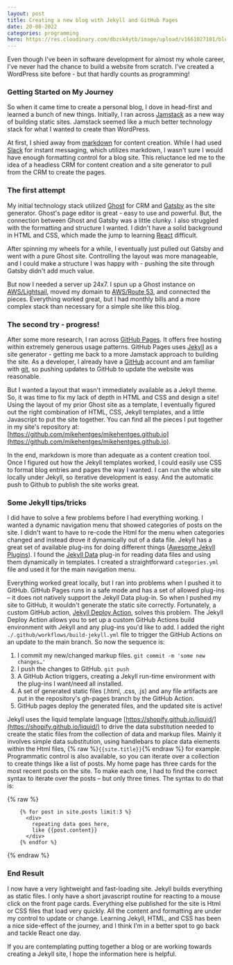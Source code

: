 ```yaml
---
layout: post
title: Creating a new blog with Jekyll and GitHub Pages
date: 20-08-2022
categories: programming
hero: https://res.cloudinary.com/dbzsk4ytb/image/upload/v1661027101/blog-images/JourneyPath_maza5m.jpg
---
```


Even though I've been in software development for almost my whole career, I've never had the chance to build a website from scratch. I've created a WordPress site before - but that hardly counts as programming!

### Getting Started on My Journey

So when it came time to create a personal blog, I dove in head-first and learned a bunch of new things. Initially, I ran across [Jamstack]( https://jamstack.org/) as a new way of building static sites. Jamstack seemed like a much better technology stack for what I wanted to create than WordPress.

At first, I shied away from [markdown](https://en.wikipedia.org/wiki/Markdown) for content creation. While I had used [Slack](https://slack.com/) for instant messaging, which utilizes markdown, I wasn't sure I would have enough formatting control for a blog site. This reluctance led me to the idea of a headless CRM for content creation and a site generator to pull from the CRM to create the pages.

### The first attempt

My initial technology stack utilized [Ghost](https://ghost.org/) for CRM and [Gatsby](https://www.gatsbyjs.com/) as the site generator. Ghost's page editor is great - easy to use and powerful. But, the connection between Ghost and Gatsby was a little clunky. I also struggled with the formatting and structure I wanted. I didn't have a solid background in HTML and CSS, which made the jump to learning [React](https://reactjs.org/) difficult.

After spinning my wheels for a while, I eventually just pulled out Gatsby and went with a pure Ghost site. Controlling the layout was more manageable, and I could make a structure I was happy with - pushing the site through Gatsby didn't add much value.

But now I needed a server up 24x7. I spun up a Ghost instance on [AWS/Lightsail](https://aws.amazon.com/lightsail/), moved my domain to [AWS/Route 53](https://aws.amazon.com/route53/), and connected the pieces. Everything worked great, but I had monthly bills and a more complex stack than necessary for a simple site like this blog.

### The second try - progress!

After some more research, I ran across [GitHub Pages](https://pages.github.com). It offers free hosting within extremely generous usage patterns. GitHub Pages uses [Jekyll](https://jekyllrb.com) as a site generator - getting me back to a more Jamstack approach to building the site. As a developer, I already have a [GitHub](https://github.com) account and am familiar with [git](https://git-scm.com), so pushing updates to GitHub to update the website was reasonable.

But I wanted a layout that wasn't immediately available as a Jekyll theme. So, it was time to fix my lack of depth in HTML and CSS and design a site! Using the layout of my prior Ghost site as a template, I eventually figured out the right combination of HTML, CSS, Jekyll templates, and a little Javascript to put the site together. You can find all the pieces I put together in my site's repository at: [https://github.com/mikehentges/mikehentges.github.io](https://github.com/mikehentges/mikehentges.github.io).

In the end, markdown is more than adequate as a content creation tool. Once I figured out how the Jekyll templates worked, I could easily use CSS to format blog entries and pages the way I wanted. I can run the whole site locally under Jekyll, so iterative development is easy. And the automatic push to Github to publish the site works great.

### Some Jekyll tips/tricks

I did have to solve a few problems before I had everything working. I wanted a dynamic navigation menu that showed categories of posts on the site. I didn't want to have to re-code the Html for the menu when categories changed and instead drove it dynamically out of a data file. Jekyll has a great set of available plug-ins for doing different things ([Awesome Jekyll Plugins]( https://github.com/planetjekyll/awesome-jekyll-plugins)). I found the [Jekyll Data]( https://github.com/ashmaroli/jekyll-data ) plug-in for reading data files and using them dynamically in templates. I created a straightforward ```categories.yml``` file and used it for the main navigation menu. 

Everything worked great locally, but I ran into problems when I pushed it to GitHub. GitHub Pages runs in a safe mode and has a set of allowed plug-ins – it does not natively support the Jekyll Data plug-in. So when I pushed my site to GitHub, it wouldn't generate the static site correctly. Fortunately, a custom GitHub action, [Jekyll Deploy Action](https://github.com/jeffreytse/jekyll-deploy-action), solves this problem. The Jekyll Deploy Action allows you to set up a custom GitHub Actions build environment with Jekyll and any plug-ins you'd like to add. I added the right ```./.github/workflows/build-jekyll.yml``` file to trigger the GitHub Actions on an update to the main branch. So now the sequence is:
1.	I commit my new/changed markup files. ```git commit -m 'some new changes…' ```
2.	I push the changes to GitHub. ```git push```
3.	A GitHub Action triggers, creating a Jekyll run-time environment with the plug-ins I want/need all installed.
4.	A set of generated static files (.html, .css, .js) and any file artifacts are put in the repository's gh-pages branch by the GitHub Action.
5.	GitHub pages deploy the generated files, and the updated site is active!

Jekyll uses the liquid template language [https://shopify.github.io/liquid/](https://shopify.github.io/liquid/) to drive the data substitution needed to create the static files from the collection of data and markup files. Mainly it involves simple data substitution, using handlebars to place data elements within the Html files, {% raw %}```{{site.title}}```{% endraw %} for example. Programmatic control is also available, so you can iterate over a collection to create things like a list of posts. My home page has three cards for the most recent posts on the site. To make each one, I had to find the correct syntax to iterate over the posts – but only three times. The syntax to do that is:

{% raw %}

```
    {% for post in site.posts limit:3 %}
      <div>
        repeating data goes here, 
        like {{post.content}}
      </div>
    {% endfor %}
```

{% endraw %}

### End Result

I now have a very lightweight and fast-loading site. Jekyll builds everything as static files. I only have a short javascript routine for reacting to a mouse click on the front page cards. Everything else published for the site is Html or CSS files that load very quickly. All the content and formatting are under my control to update or change. Learning Jekyll, HTML, and CSS has been a nice side-effect of the journey, and I think I'm in a better spot to go back and tackle React one day.

If you are contemplating putting together a blog or are working towards creating a Jekyll site, I hope the information here is helpful.
